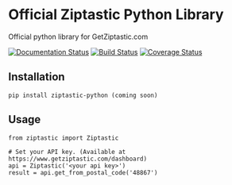 # Official Ziptastic Python Library
Official python library for GetZiptastic.com

[![Documentation Status](https://readthedocs.org/projects/ziptastic-python/badge/?version=latest)](http://ziptastic-python.readthedocs.org/en/latest/?badge=latest)
[![Build Status](https://travis-ci.org/Ziptastic/ziptastic-python.svg?branch=master)](https://travis-ci.org/Ziptastic/ziptastic-python)
[![Coverage Status](https://coveralls.io/repos/Ziptastic/ziptastic-python/badge.svg?branch=master&service=github)](https://coveralls.io/github/Ziptastic/ziptastic-python?branch=master)

## Installation
    pip install ziptastic-python (coming soon)


## Usage
    from ziptastic import Ziptastic
    
    # Set your API key. (Available at https://www.getziptastic.com/dashboard)
    api = Ziptastic('<your api key>')
    result = api.get_from_postal_code('48867')

